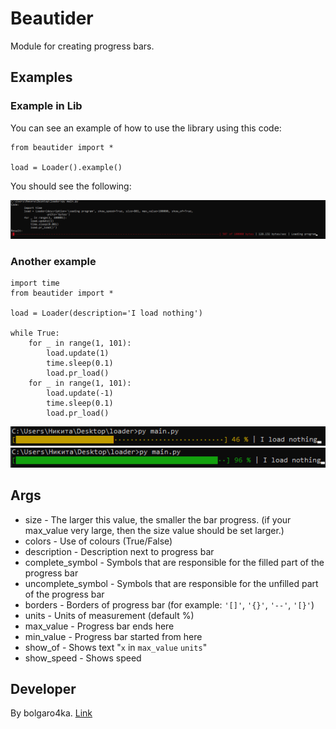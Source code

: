 # Beautider

Module for creating progress bars.

## Examples

### Example in Lib

You can see an example of how to use the library using this code: 

```
from beautider import *

load = Loader().example()
```

You should see the following:

![img](img/img.png)

### Another example

```
import time
from beautider import *

load = Loader(description='I load nothing')

while True:
    for _ in range(1, 101):
        load.update(1)
        time.sleep(0.1)
        load.pr_load()
    for _ in range(1, 101):
        load.update(-1)
        time.sleep(0.1)
        load.pr_load()
```
![img](img/img_1.png)
![img](img/img_2.png)
## Args

 - size - The larger this value, the smaller the bar progress. (if your max_value very large, then the size value should be set larger.)
 - colors - Use of colours (True/False)
 - description - Description next to progress bar
 - complete_symbol - Symbols that are responsible for the filled part of the progress bar
 - uncomplete_symbol - Symbols that are responsible for the unfilled part of the progress bar
 - borders - Borders of progress bar (for example: ```'[]'```, ```'{}'```, ```'--'```, ```'[}'```)
 - units - Units of measurement (default %)
 - max_value - Progress bar ends here
 - min_value - Progress bar started from here
 - show_of - Shows text "```x``` in ```max_value``` ```units```"
 - show_speed - Shows speed

## Developer
By bolgaro4ka. [Link](https://github.com/bolgaro4ka)
